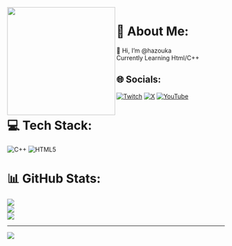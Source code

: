 <img align="left" height="250" src="https://media.giphy.com/media/jlzC4qwMPj25G/giphy.gif"  />

# 💫 About Me:
👋 Hi, I’m @hazouka<br> Currently Learning Html/C++ <br>


## 🌐 Socials:
[![Twitch](https://img.shields.io/badge/Twitch-%239146FF.svg?logo=Twitch&logoColor=white)](https://twitch.tv/hazoukabe) [![X](https://img.shields.io/badge/X-black.svg?logo=X&logoColor=white)](https://x.com/hazoukabe) [![YouTube](https://img.shields.io/badge/YouTube-%23FF0000.svg?logo=YouTube&logoColor=white)](https://youtube.com/@PersonThatLovesMoney) 

# 💻 Tech Stack:
![C++](https://img.shields.io/badge/c++-%2300599C.svg?style=for-the-badge&logo=c%2B%2B&logoColor=white) ![HTML5](https://img.shields.io/badge/html5-%23E34F26.svg?style=for-the-badge&logo=html5&logoColor=white)
# 📊 GitHub Stats:
![](https://github-readme-stats.vercel.app/api?username=hazoukabe&theme=dark&hide_border=false&include_all_commits=false&count_private=false)<br/>
![](https://nirzak-streak-stats.vercel.app/?user=hazoukabe&theme=dark&hide_border=false)<br/>
![](https://github-readme-stats.vercel.app/api/top-langs/?username=hazoukabe&theme=dark&hide_border=false&include_all_commits=false&count_private=false&layout=compact)

---
[![](https://visitcount.itsvg.in/api?id=hazoukabe&icon=0&color=0)](https://visitcount.itsvg.in)

<!-- Proudly created with GPRM ( https://gprm.itsvg.in ) -->
